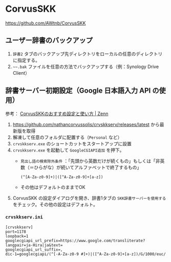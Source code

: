 # CorvusSKK

https://github.com/AWtnb/CorvusSKK

## ユーザー辞書のバックアップ

1. `辞書2` タブのバックアップ先ディレクトリをローカルの任意のディレクトリに指定する。
2. `~~.bak` ファイルを任意の方法でバックアップする（例：Synology Drive Client）

## 辞書サーバー初期設定（Google 日本語入力 API の使用）

参考： [CorvusSKKのおすすめ設定と使い方 | Zenn](https://zenn.dev/toriwasa/articles/327d11c45a62e8)

1. https://github.com/nathancorvussolis/crvskkserv/releases/latest から最新版を取得
2. 解凍して任意のフォルダに配置する（`Personal` など）
3. `crvskkserv.exe` のショートカットをスタートアップに設置
4. `crvskkserv.exe` を起動して `GoogleCGIAPI追加` を押下。
    - `見出し語の検索除外条件` ：「先頭から英数だけが続くもの」もしくは「非英数（＝ひらがな）が続いてアルファベットで終了するもの」

        ```
        (^[A-Za-z0-9]+)|([^A-Za-z0-9]+[a-z])
        ```

    - その他はデフォルトのままでOK
5. CorvusSKK の設定ダイアログを開き、辞書1タブの `SKK辞書サーバーを使用する` をチェック。その他の設定はデフォルト。


### `crvskkserv.ini`

```
[crvskkserv]
port=1178
loopback=1
googlecgiapi_url_prefix=https://www.google.com/transliterate?langpair=ja-Hira|ja&text=
googlecgiapi_url_suffix=,
dic-1=googlecgiapi/(^[-A-Za-z0-9 #]+)|([^A-Za-z0-9]+[a-z])/G/1000/euc/
```